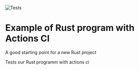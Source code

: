 ![Tests](https://github.com/aperisic85/github-actions-rust-ex/actions/workflows/tests.yml/badge.svg)

# Example of Rust program with Actions CI
A good starting point for a new Rust project

Tests our Rust programm with actions ci
